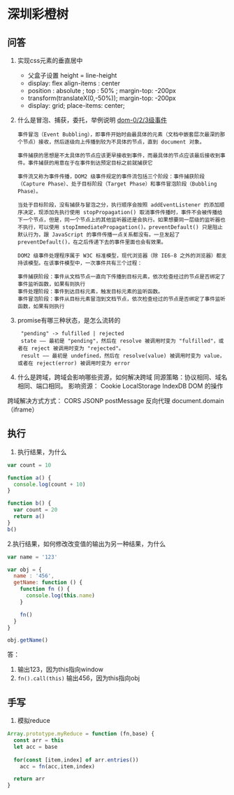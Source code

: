 # 深圳彩橙树

## 问答

1. 实现css元素的垂直居中
   - 父盒子设置 height = line-height
   - display: flex align-items : center
   - position : absolute ; top : 50%  ; margin-top: -200px
   - transform(translateX(0,-50%)); margin-top: -200px
   - display: grid; place-items: center;
  
2. 什么是冒泡、捕获，委托，举例说明
   [dom-0/2/3级事件](https://developer.aliyun.com/article/606324)

    ```code
    事件冒泡（Event Bubbling），即事件开始时由最具体的元素（文档中嵌套层次最深的那个节点）接收，然后逐级向上传播到较为不具体的节点，直到 document 对象。

    事件捕获的思想是不太具体的节点应该更早接收到事件，而最具体的节点应该最后接收到事件。事件捕获的用意在于在事件到达预定目标之前就捕获它

    事件流又称为事件传播，DOM2 级事件规定的事件流包括三个阶段：事件捕获阶段（Capture Phase）、处于目标阶段（Target Phase）和事件冒泡阶段（Bubbling Phase）。

    当处于目标阶段，没有捕获与冒泡之分，执行顺序会按照 addEventListener 的添加顺序决定，现添加先执行使用 stopPropagation() 取消事件传播时，事件不会被传播给下一个节点，但是，同一个节点上的其他监听器还是会执行。如果想要同一层级的监听器也不执行，可以使用 stopImmediatePropagation()。preventDefault() 只是阻止默认行为，跟 JavaScript 的事件传播一点关系都没有。一旦发起了 preventDefault()，在之后传递下去的事件里面也会有效果。

    DOM2 级事件处理程序属于 W3C 标准模型，现代浏览器（除 IE6-8 之外的浏览器）都支持该模型。在该事件模型中，一次事件共有三个过程：

    事件捕获阶段：事件从文档节点一直向下传播到目标元素，依次检查经过的节点是否绑定了事件监听函数，如果有则执行
    事件处理阶段：事件到达目标元素，触发目标元素的监听函数。
    事件冒泡阶段：事件从目标元素冒泡到文档节点，依次检查经过的节点是否绑定了事件监听函数，如果有则执行
    ```

3. promise有哪三种状态，是怎么流转的

   ```cell
    "pending" -> fulfilled | rejected
    state —— 最初是 "pending"，然后在 resolve 被调用时变为 "fulfilled"，或者在 reject 被调用时变为 "rejected"。
    result —— 最初是 undefined，然后在 resolve(value) 被调用时变为 value，或者在 reject(error) 被调用时变为 error
   ```
  
4. 什么是跨域，跨域会影响哪些资源，如何解决跨域
   同源策略：协议相同、域名相同、端口相同。
   影响资源：
    Cookie
    LocalStorage
    IndexDB
    DOM 的操作

  跨域解决方式方式：
    CORS
    JSONP
    postMessage
    反向代理
    document.domain（iframe）

## 执行

1. 执行结果，为什么

```js
var count = 10

function a() {
  console.log(count + 10)
}

function b() {
  var count = 20
  return a()
}
b()
```

2.执行结果，如何修改改变值的输出为另一种结果，为什么

```js
var name = '123'

var obj = {
  name : '456',
  getName: function () {
    function fn () {
      console.log(this.name)
    }

    fn()
  }
}

obj.getName()
```

答：

1. 输出123，因为this指向window
2. `fn().call(this)` 输出456，因为this指向obj

## 手写

1. 模拟reduce

```js
Array.prototype.myReduce = function (fn,base) {
  const arr = this
  let acc = base
  
  for(const [item,index] of arr.entries())
    acc = fn(acc,item,index)

  return arr
}
```
